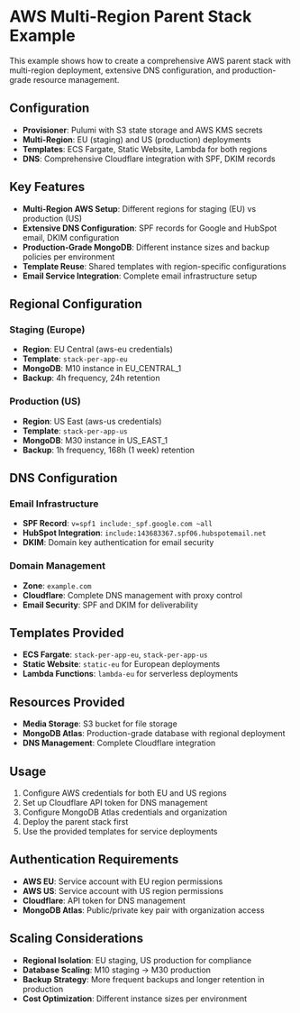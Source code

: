 # AWS Multi-Region Parent Stack Example

This example shows how to create a comprehensive AWS parent stack with multi-region deployment, extensive DNS configuration, and production-grade resource management.

## Configuration

- **Provisioner**: Pulumi with S3 state storage and AWS KMS secrets
- **Multi-Region**: EU (staging) and US (production) deployments
- **Templates**: ECS Fargate, Static Website, Lambda for both regions
- **DNS**: Comprehensive Cloudflare integration with SPF, DKIM records

## Key Features

- **Multi-Region AWS Setup**: Different regions for staging (EU) vs production (US)
- **Extensive DNS Configuration**: SPF records for Google and HubSpot email, DKIM configuration
- **Production-Grade MongoDB**: Different instance sizes and backup policies per environment
- **Template Reuse**: Shared templates with region-specific configurations
- **Email Service Integration**: Complete email infrastructure setup

## Regional Configuration

### Staging (Europe)
- **Region**: EU Central (aws-eu credentials)
- **Template**: `stack-per-app-eu`
- **MongoDB**: M10 instance in EU_CENTRAL_1
- **Backup**: 4h frequency, 24h retention

### Production (US)
- **Region**: US East (aws-us credentials)  
- **Template**: `stack-per-app-us`
- **MongoDB**: M30 instance in US_EAST_1
- **Backup**: 1h frequency, 168h (1 week) retention

## DNS Configuration

### Email Infrastructure
- **SPF Record**: `v=spf1 include:_spf.google.com ~all`
- **HubSpot Integration**: `include:143683367.spf06.hubspotemail.net`
- **DKIM**: Domain key authentication for email security

### Domain Management
- **Zone**: `example.com`
- **Cloudflare**: Complete DNS management with proxy control
- **Email Security**: SPF and DKIM for deliverability

## Templates Provided

- **ECS Fargate**: `stack-per-app-eu`, `stack-per-app-us`
- **Static Website**: `static-eu` for European deployments
- **Lambda Functions**: `lambda-eu` for serverless deployments

## Resources Provided

- **Media Storage**: S3 bucket for file storage
- **MongoDB Atlas**: Production-grade database with regional deployment
- **DNS Management**: Complete Cloudflare integration

## Usage

1. Configure AWS credentials for both EU and US regions
2. Set up Cloudflare API token for DNS management
3. Configure MongoDB Atlas credentials and organization
4. Deploy the parent stack first
5. Use the provided templates for service deployments

## Authentication Requirements

- **AWS EU**: Service account with EU region permissions
- **AWS US**: Service account with US region permissions
- **Cloudflare**: API token for DNS management
- **MongoDB Atlas**: Public/private key pair with organization access

## Scaling Considerations

- **Regional Isolation**: EU staging, US production for compliance
- **Database Scaling**: M10 staging → M30 production
- **Backup Strategy**: More frequent backups and longer retention in production
- **Cost Optimization**: Different instance sizes per environment

